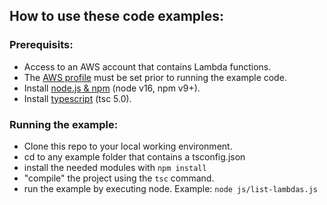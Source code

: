## How to use these code examples:

### Prerequisits:

* Access to an AWS account that contains Lambda functions. 
* The [AWS profile](https://docs.aws.amazon.com/cli/latest/userguide/cli-configure-files.html) must be set prior to running the example code.
* Install [node.js & npm](https://docs.npmjs.com/downloading-and-installing-node-js-and-npm) (node v16, npm v9+).
* Install [typescript](https://www.typescriptlang.org/download) (tsc 5.0).

### Running the example:

* Clone this repo to your local working environment.
* cd to any example folder that contains a tsconfig.json 
* install the needed modules with `npm install`
* "compile" the project using the `tsc` command.
* run the example by executing node. Example: `node js/list-lambdas.js`